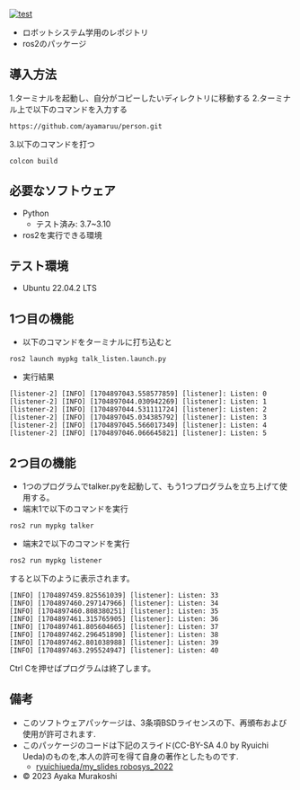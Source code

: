[![test](https://github.com/ayamaruu/mypkg/actions/workflows/test.yml/badge.svg)](https://github.com/ayamaruu/mypkg/actions/workflows/test.yml)
* ロボットシステム学用のレポジトリ
* ros2のパッケージ
## 導入方法
1.ターミナルを起動し、自分がコピーしたいディレクトリに移動する
2.ターミナル上で以下のコマンドを入力する
```
https://github.com/ayamaruu/person.git
```
3.以下のコマンドを打つ
```
colcon build
```

## 必要なソフトウェア
* Python
  * テスト済み: 3.7~3.10
* ros2を実行できる環境

## テスト環境
* Ubuntu 22.04.2 LTS
## 1つ目の機能
* 以下のコマンドをターミナルに打ち込むと
```
ros2 launch mypkg talk_listen.launch.py
```
* 実行結果
```
[listener-2] [INFO] [1704897043.558577859] [listener]: Listen: 0
[listener-2] [INFO] [1704897044.030942269] [listener]: Listen: 1
[listener-2] [INFO] [1704897044.531111724] [listener]: Listen: 2
[listener-2] [INFO] [1704897045.034385792] [listener]: Listen: 3
[listener-2] [INFO] [1704897045.566017349] [listener]: Listen: 4
[listener-2] [INFO] [1704897046.066645821] [listener]: Listen: 5
```
## 2つ目の機能
* 1つのプログラムでtalker.pyを起動して、もう1つプログラムを立ち上げて使用する。
* 端末1で以下のコマンドを実行
```
ros2 run mypkg talker
```
* 端末2で以下のコマンドを実行
```
ros2 run mypkg listener
```
すると以下のように表示されます。
```
[INFO] [1704897459.825561039] [listener]: Listen: 33
[INFO] [1704897460.297147966] [listener]: Listen: 34
[INFO] [1704897460.808380251] [listener]: Listen: 35
[INFO] [1704897461.315765905] [listener]: Listen: 36
[INFO] [1704897461.805604665] [listener]: Listen: 37
[INFO] [1704897462.296451890] [listener]: Listen: 38
[INFO] [1704897462.801038988] [listener]: Listen: 39
[INFO] [1704897463.295524947] [listener]: Listen: 40
```
Ctrl Cを押せばプログラムは終了します。
## 備考
* このソフトウェアパッケージは、3条項BSDライセンスの下、再頒布および使用が許可されます.
* このパッケージのコードは下記のスライド(CC-BY-SA 4.0 by Ryuichi Ueda)のものを,本人の許可を得て自身の著作としたものです.
     * [ryuichiueda/my_slides robosys_2022](http://githb.com/ryuichiueda/my_slides/tree/master/robosys_2022)
* © 2023 Ayaka Murakoshi
